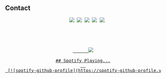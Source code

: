  
## Contact 
 <pre align="center">
    <a href="https://discord.com/users/795761865690316811" target="_blank"><img src="https://shields.io/badge/Motive-111111.svg?&style=for-the-badge&logo=discord"></a> <a href="https://github.com/motivecik" target="_blank"><img src="https://shields.io/badge/Motivecik-111111.svg?&style=for-the-badge&logo=github"></a> <a href="https://www.npmjs.com/~motivecik" target="_blank"><img src="https://shields.io/badge/m3rtcim-111111.svg?&style=for-the-badge&logo=npm"></a> <a href="https://www.instagram.com/m3rtcim" target="_blank"><img src="https://shields.io/badge/m3rtcim-111111.svg?&style=for-the-badge&logo=instagram"></a> <a href="https://open.spotify.com/user/9vedqsjezbteu0vx5h4hbro85" target="_blank"><img src="https://shields.io/badge/m3rtcim-111111.svg?&style=for-the-badge&logo=spotify"></a> 
 
 
<p align="center">
 <a href="https://discord.com/users/795761865690316811" target="_blank">
      <img src="https://lanyard-profile-readme.vercel.app/api/795761865690316811?bg=111111">

## Spotify Playing...
  
 [![spotify-github-profile](https://spotify-github-profile.vercel.app/api/view?uid=9vedqsjezbteu0vx5h4hbro85&cover_image=true&theme=default)](https://github.com/motivecik/motivecik)

